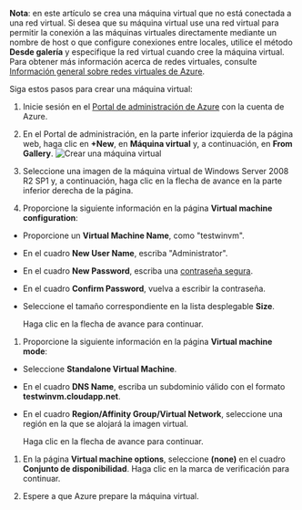 <properties  writer="kathydav" editor="tysonn" manager="jeffreyg" />

**Nota**: en este artículo se crea una máquina virtual que no está
conectada a una red virtual. Si desea que su máquina virtual use una red
virtual para permitir la conexión a las máquinas virtuales directamente
mediante un nombre de host o que configure conexiones entre locales,
utilice el método **Desde galería** y especifique la red virtual cuando
cree la máquina virtual. Para obtener más información acerca de redes
virtuales, consulte [Información general sobre redes virtuales de
Azure][1].

Siga estos pasos para crear una máquina virtual:

1.  Inicie sesión en el [Portal de administración de Azure][2] con la
    cuenta de Azure.

2.  En el Portal de administración, en la parte inferior izquierda de la
    página web, haga clic en **+New**, en **Máquina virtual** y, a
    continuación, en **From Gallery**. ![Crear una m&aacute;quina
    virtual](./media/create-and-configure-windows-server-2008-vm-in-portal/CreateWinVM.png)

3.  Seleccione una imagen de la máquina virtual de Windows Server 2008
    R2 SP1 y, a continuación, haga clic en la flecha de avance en la
    parte inferior derecha de la página.

4.  Proporcione la siguiente información en la página **Virtual machine
    configuration**:

* Proporcione un **Virtual Machine Name**, como "testwinvm".
* En el cuadro **New User Name**, escriba "Administrator".
* En el cuadro **New Password**, escriba una [contraseña segura][3].
* En el cuadro **Confirm Password**, vuelva a escribir la contraseña.
* Seleccione el tamaño correspondiente en la lista desplegable **Size**.
  
  Haga clic en la flecha de avance para continuar.

1.  Proporcione la siguiente información en la página **Virtual machine
    mode**:

* Seleccione **Standalone Virtual Machine**.
* En el cuadro **DNS Name**, escriba un subdominio válido con el formato
  **testwinvm.cloudapp.net**.
* En el cuadro **Region/Affinity Group/Virtual Network**, seleccione una
  región en la que se alojará la imagen virtual.
  
  Haga clic en la flecha de avance para continuar.

1.  En la página **Virtual machine options**, seleccione **(none)** en
    el cuadro **Conjunto de disponibilidad**. Haga clic en la marca de
    verificación para continuar.

2.  Espere a que Azure prepare la máquina virtual.



[1]: http://go.microsoft.com/fwlink/p/?LinkID=294063
[2]: http://manage.windowsazure.com
[3]: http://msdn.microsoft.com/en-us/library/ms161962.aspx

